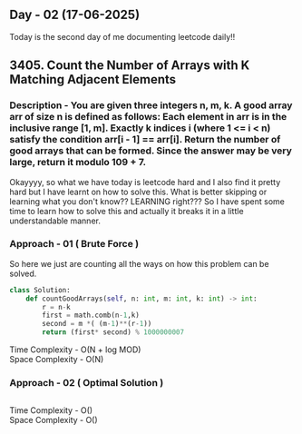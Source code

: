 ## Day - 02  (17-06-2025)

Today is the second day of me documenting leetcode daily!!

## 3405. Count the Number of Arrays with K Matching Adjacent Elements
### Description - You are given three integers n, m, k. A good array arr of size n is defined as follows: Each element in arr is in the inclusive range [1, m]. Exactly k indices i (where 1 <= i < n) satisfy the condition arr[i - 1] == arr[i]. Return the number of good arrays that can be formed. Since the answer may be very large, return it modulo 109 + 7.


Okayyyy, so what we have today is leetcode hard and I also find it pretty hard but I have learnt on how to solve this. What is better skipping or learning what you don't know?? LEARNING right??? 
So I have spent some time to learn how to solve this and actually it breaks it in a little understandable manner.


### Approach - 01 ( Brute Force )

So here we just are counting all the ways on how this problem can be solved.

``` Python 
class Solution:
    def countGoodArrays(self, n: int, m: int, k: int) -> int:
        r = n-k
        first = math.comb(n-1,k)
        second = m *( (m-1)**(r-1))
        return (first* second) % 1000000007

```

Time Complexity - O(N + log MOD) \
Space Complexity - O(N)
### Approach - 02 ( Optimal Solution )

``` Python


```
Time Complexity - O() \
Space Complexity - O()